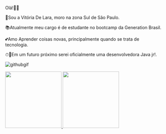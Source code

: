 Olá!🌈🌞

👩Sou a Vitória De Lara, moro na zona Sul de São Paulo.

📚Atualmente meu cargo é de estudante no bootcamp da Generation Brasil.

💕Amo Aprender coisas novas, principalmente quando se trata de tecnologia.

⏱🤞Em um futuro próximo serei oficialmente uma desenvolvedora Java jr!.



![githubgif](https://user-images.githubusercontent.com/64369536/128420470-1241ff64-0e59-433f-b336-d017bf12abbb.gif)







<div>
  <a href="https://github.com/vitoria2002campos">
  <img height="180em" src="https://github-readme-stats.vercel.app/api?username=vitoria2002campos&show_icons=true&theme=dracula&include_all_commits=true&count_private=true"/>
  <img height="180em" src="https://github-readme-stats.vercel.app/api/top-langs/?username=vitoria2002campos&layout=compact&langs_count=7&theme=dracula"/>
    

    
</div>


  
  
  
  
